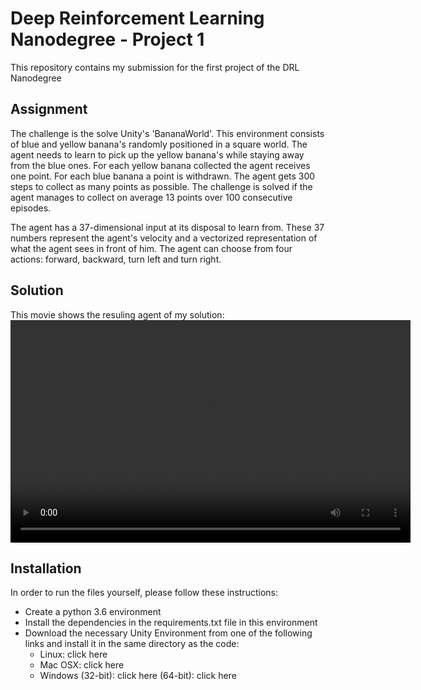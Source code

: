 # Deep Reinforcement Learning Nanodegree - Project 1

This repository contains my submission for the first project of the DRL Nanodegree

## Assignment
The challenge is the solve Unity's 'BananaWorld'. This environment consists of blue and yellow banana's randomly 
positioned in a square world. The agent needs to learn to pick up the yellow banana's while staying away from the blue ones.
For each yellow banana collected the agent receives one point. For each blue banana a point is withdrawn.
The agent gets 300 steps to collect as many points as possible. The challenge is solved if the agent manages to collect
on average 13 points over 100 consecutive episodes.

The agent has a 37-dimensional input at its disposal to learn from.
These 37 numbers represent the agent's velocity and a vectorized representation of what the agent sees in front of him.
The agent can choose from four actions: forward, backward, turn left and turn right.

## Solution
This movie shows the resuling agent of my solution:
<video width="640" height="356" controls>
  <source src="solved_agent_480.mov" type="video/mp4">
</video>


## Installation
In order to run the files yourself, please follow these instructions:

- Create a python 3.6 environment
- Install the dependencies in the requirements.txt file in this environment
- Download the necessary Unity Environment from one of the following links and install it in the same directory as the code:
  - Linux: click here
  - Mac OSX: click here
  - Windows (32-bit): click here (64-bit): click here
  
    
